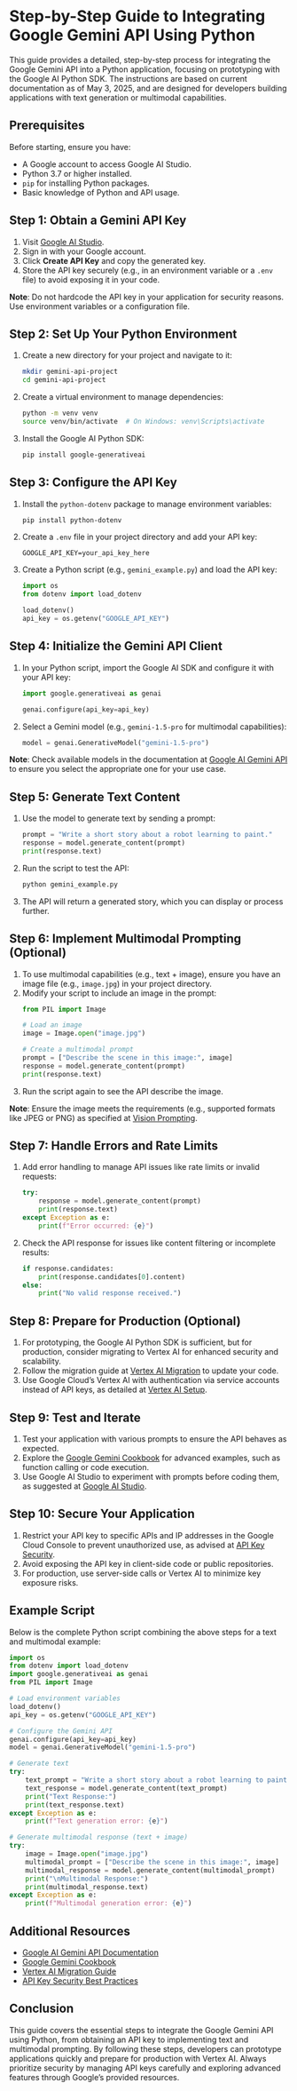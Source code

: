 # Step-by-Step Guide to Integrating Google Gemini API Using Python

This guide provides a detailed, step-by-step process for integrating the Google Gemini API into a Python application, focusing on prototyping with the Google AI Python SDK. The instructions are based on current documentation as of May 3, 2025, and are designed for developers building applications with text generation or multimodal capabilities.

## Prerequisites
Before starting, ensure you have:
- A Google account to access Google AI Studio.
- Python 3.7 or higher installed.
- `pip` for installing Python packages.
- Basic knowledge of Python and API usage.

## Step 1: Obtain a Gemini API Key
1. Visit [Google AI Studio](https://aistudio.google.com/app/apikey).
2. Sign in with your Google account.
3. Click **Create API Key** and copy the generated key.
4. Store the API key securely (e.g., in an environment variable or a `.env` file) to avoid exposing it in your code.

**Note**: Do not hardcode the API key in your application for security reasons. Use environment variables or a configuration file.

## Step 2: Set Up Your Python Environment
1. Create a new directory for your project and navigate to it:
   ```bash
   mkdir gemini-api-project
   cd gemini-api-project
   ```
2. Create a virtual environment to manage dependencies:
   ```bash
   python -m venv venv
   source venv/bin/activate  # On Windows: venv\Scripts\activate
   ```
3. Install the Google AI Python SDK:
   ```bash
   pip install google-generativeai
   ```

## Step 3: Configure the API Key
1. Install the `python-dotenv` package to manage environment variables:
   ```bash
   pip install python-dotenv
   ```
2. Create a `.env` file in your project directory and add your API key:
   ```plaintext
   GOOGLE_API_KEY=your_api_key_here
   ```
3. Create a Python script (e.g., `gemini_example.py`) and load the API key:
   ```python
   import os
   from dotenv import load_dotenv

   load_dotenv()
   api_key = os.getenv("GOOGLE_API_KEY")
   ```

## Step 4: Initialize the Gemini API Client
1. In your Python script, import the Google AI SDK and configure it with your API key:
   ```python
   import google.generativeai as genai

   genai.configure(api_key=api_key)
   ```
2. Select a Gemini model (e.g., `gemini-1.5-pro` for multimodal capabilities):
   ```python
   model = genai.GenerativeModel("gemini-1.5-pro")
   ```

**Note**: Check available models in the documentation at [Google AI Gemini API](https://ai.google.dev/gemini-api/docs/models/gemini) to ensure you select the appropriate one for your use case.

## Step 5: Generate Text Content
1. Use the model to generate text by sending a prompt:
   ```python
   prompt = "Write a short story about a robot learning to paint."
   response = model.generate_content(prompt)
   print(response.text)
   ```
2. Run the script to test the API:
   ```bash
   python gemini_example.py
   ```
3. The API will return a generated story, which you can display or process further.

## Step 6: Implement Multimodal Prompting (Optional)
1. To use multimodal capabilities (e.g., text + image), ensure you have an image file (e.g., `image.jpg`) in your project directory.
2. Modify your script to include an image in the prompt:
   ```python
   from PIL import Image

   # Load an image
   image = Image.open("image.jpg")

   # Create a multimodal prompt
   prompt = ["Describe the scene in this image:", image]
   response = model.generate_content(prompt)
   print(response.text)
   ```
3. Run the script again to see the API describe the image.

**Note**: Ensure the image meets the requirements (e.g., supported formats like JPEG or PNG) as specified at [Vision Prompting](https://ai.google.dev/gemini-api/docs/vision#prompting-images).

## Step 7: Handle Errors and Rate Limits
1. Add error handling to manage API issues like rate limits or invalid requests:
   ```python
   try:
       response = model.generate_content(prompt)
       print(response.text)
   except Exception as e:
       print(f"Error occurred: {e}")
   ```
2. Check the API response for issues like content filtering or incomplete results:
   ```python
   if response.candidates:
       print(response.candidates[0].content)
   else:
       print("No valid response received.")
   ```

## Step 8: Prepare for Production (Optional)
1. For prototyping, the Google AI Python SDK is sufficient, but for production, consider migrating to Vertex AI for enhanced security and scalability.
2. Follow the migration guide at [Vertex AI Migration](https://cloud.google.com/vertex-ai/generative-ai/docs/migrate/migrate-google-ai#google-ai) to update your code.
3. Use Google Cloud’s Vertex AI with authentication via service accounts instead of API keys, as detailed at [Vertex AI Setup](https://cloud.google.com/vertex-ai/docs/setup).

## Step 9: Test and Iterate
1. Test your application with various prompts to ensure the API behaves as expected.
2. Explore the [Google Gemini Cookbook](https://github.com/google-gemini/cookbook) for advanced examples, such as function calling or code execution.
3. Use Google AI Studio to experiment with prompts before coding them, as suggested at [Google AI Studio](https://aistudio.google.com/).

## Step 10: Secure Your Application
1. Restrict your API key to specific APIs and IP addresses in the Google Cloud Console to prevent unauthorized use, as advised at [API Key Security](https://ai.google.dev/gemini-api/docs/api-key#security).
2. Avoid exposing the API key in client-side code or public repositories.
3. For production, use server-side calls or Vertex AI to minimize key exposure risks.

## Example Script
Below is the complete Python script combining the above steps for a text and multimodal example:

```python
import os
from dotenv import load_dotenv
import google.generativeai as genai
from PIL import Image

# Load environment variables
load_dotenv()
api_key = os.getenv("GOOGLE_API_KEY")

# Configure the Gemini API
genai.configure(api_key=api_key)
model = genai.GenerativeModel("gemini-1.5-pro")

# Generate text
try:
    text_prompt = "Write a short story about a robot learning to paint."
    text_response = model.generate_content(text_prompt)
    print("Text Response:")
    print(text_response.text)
except Exception as e:
    print(f"Text generation error: {e}")

# Generate multimodal response (text + image)
try:
    image = Image.open("image.jpg")
    multimodal_prompt = ["Describe the scene in this image:", image]
    multimodal_response = model.generate_content(multimodal_prompt)
    print("\nMultimodal Response:")
    print(multimodal_response.text)
except Exception as e:
    print(f"Multimodal generation error: {e}")
```

## Additional Resources
- [Google AI Gemini API Documentation](https://ai.google.dev/gemini-api/docs)
- [Google Gemini Cookbook](https://github.com/google-gemini/cookbook)
- [Vertex AI Migration Guide](https://cloud.google.com/vertex-ai/generative-ai/docs/migrate/migrate-google-ai#google-ai)
- [API Key Security Best Practices](https://ai.google.dev/gemini-api/docs/api-key#security)

## Conclusion
This guide covers the essential steps to integrate the Google Gemini API using Python, from obtaining an API key to implementing text and multimodal prompting. By following these steps, developers can prototype applications quickly and prepare for production with Vertex AI. Always prioritize security by managing API keys carefully and exploring advanced features through Google’s provided resources.